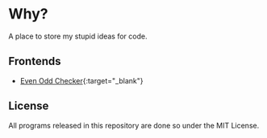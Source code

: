 # Why?
A place to store my stupid ideas for code.

## Frontends
- [Even Odd Checker](https://vivaansinghvi07.github.io/why/even-odd-checker/index.html){:target="_blank"}

## License
All programs released in this repository are done so under the MIT License.
